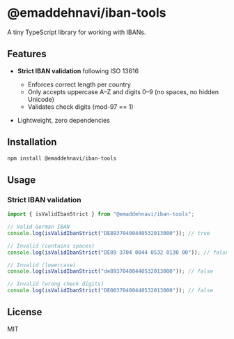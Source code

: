 # @emaddehnavi/iban-tools

A tiny TypeScript library for working with IBANs.

## Features

- **Strict IBAN validation** following ISO 13616
  - Enforces correct length per country
  - Only accepts uppercase A–Z and digits 0–9 (no spaces, no hidden Unicode)
  - Validates check digits (mod-97 == 1)

- Lightweight, zero dependencies

## Installation

```bash
npm install @emaddehnavi/iban-tools
```

## Usage


### Strict IBAN validation

```ts
import { isValidIbanStrict } from "@emaddehnavi/iban-tools";

// Valid German IBAN
console.log(isValidIbanStrict("DE89370400440532013000")); // true

// Invalid (contains spaces)
console.log(isValidIbanStrict("DE89 3704 0044 0532 0130 00")); // false

// Invalid (lowercase)
console.log(isValidIbanStrict("de89370400440532013000")); // false

// Invalid (wrong check digits)
console.log(isValidIbanStrict("DE00370400440532013000")); // false
```

## License

MIT
